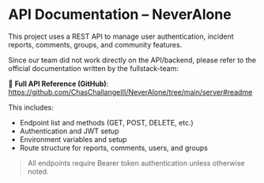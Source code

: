 # API Documentation – NeverAlone

This project uses a REST API to manage user authentication, incident reports, comments, groups, and community features.

Since our team did not work directly on the API/backend, please refer to the official documentation written by the fullstack-team:

🔗 **Full API Reference (GitHub)**:  
https://github.com/ChasChallangeIII/NeverAlone/tree/main/server#readme

This includes:
- Endpoint list and methods (GET, POST, DELETE, etc.)
- Authentication and JWT setup
- Environment variables and setup
- Route structure for reports, comments, users, and groups

> All endpoints require Bearer token authentication unless otherwise noted.

